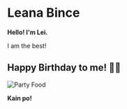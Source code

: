 # Leana Bince

**Hello! I'm Lei.**

I am the best!

## Happy Birthday to me! 🎉🎉

![Party Food](https://media.giphy.com/media/2mAdcNN5zvXIk/giphy.gif)

**Kain po!**
